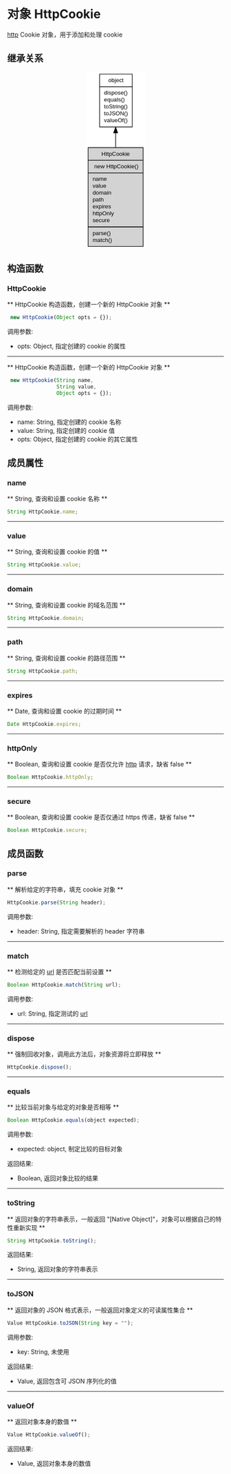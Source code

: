 # 对象 HttpCookie
[http](../../module/ifs/http.md) Cookie 对象，用于添加和处理 cookie

## 继承关系
<div style="text-align: center;"><svg width="104pt" height="308pt" viewBox="0.00 0.00 104.00 308.00" xmlns="http://www.w3.org/2000/svg" xmlns:xlink="http://www.w3.org/1999/xlink">
<g id="graph0" class="graph" transform="scale(1 1) rotate(0) translate(4 304)">
<title>%0</title>
<polygon fill="#ffffff" stroke="transparent" points="-4,4 -4,-304 100,-304 100,4 -4,4"/>
<!-- object -->
<g id="node1" class="node">
<title>object</title>
<g id="a_node1"><a xlink:href="object.md" xlink:title="object">
<polygon fill="#ffffff" stroke="transparent" points="19.5,-208 19.5,-300 76.5,-300 76.5,-208 19.5,-208"/>
<polygon fill="none" stroke="#000000" points="20,-278 20,-300 77,-300 77,-278 20,-278"/>
<text text-anchor="start" x="35.1625" y="-286" font-family="Helvetica,sans-Serif" font-size="10.00" fill="#000000">object</text>
<polygon fill="none" stroke="#000000" points="20,-208 20,-278 77,-278 77,-208 20,-208"/>
<text text-anchor="start" x="25" y="-264" font-family="Helvetica,sans-Serif" font-size="10.00" fill="#000000"> dispose()</text>
<text text-anchor="start" x="25" y="-252" font-family="Helvetica,sans-Serif" font-size="10.00" fill="#000000"> equals()</text>
<text text-anchor="start" x="25" y="-240" font-family="Helvetica,sans-Serif" font-size="10.00" fill="#000000"> toString()</text>
<text text-anchor="start" x="25" y="-228" font-family="Helvetica,sans-Serif" font-size="10.00" fill="#000000"> toJSON()</text>
<text text-anchor="start" x="25" y="-216" font-family="Helvetica,sans-Serif" font-size="10.00" fill="#000000"> valueOf()</text>
</a>
</g>
</g>
<!-- HttpCookie -->
<g id="node2" class="node">
<title>HttpCookie</title>
<g id="a_node2"><a xlink:title="HttpCookie">
<polygon fill="#d3d3d3" stroke="transparent" points="0,0 0,-172 96,-172 96,0 0,0"/>
<polygon fill="none" stroke="#000000" points="0,-150 0,-172 96,-172 96,-150 0,-150"/>
<text text-anchor="start" x="23.2745" y="-158" font-family="Helvetica,sans-Serif" font-size="10.00" fill="#000000">HttpCookie</text>
<polygon fill="none" stroke="#000000" points="0,-128 0,-150 96,-150 96,-128 0,-128"/>
<text text-anchor="start" x="5" y="-136" font-family="Helvetica,sans-Serif" font-size="10.00" fill="#000000">  new HttpCookie()</text>
<polygon fill="none" stroke="#000000" points="0,-34 0,-128 96,-128 96,-34 0,-34"/>
<text text-anchor="start" x="5" y="-114" font-family="Helvetica,sans-Serif" font-size="10.00" fill="#000000"> name</text>
<text text-anchor="start" x="5" y="-102" font-family="Helvetica,sans-Serif" font-size="10.00" fill="#000000"> value</text>
<text text-anchor="start" x="5" y="-90" font-family="Helvetica,sans-Serif" font-size="10.00" fill="#000000"> domain</text>
<text text-anchor="start" x="5" y="-78" font-family="Helvetica,sans-Serif" font-size="10.00" fill="#000000"> path</text>
<text text-anchor="start" x="5" y="-66" font-family="Helvetica,sans-Serif" font-size="10.00" fill="#000000"> expires</text>
<text text-anchor="start" x="5" y="-54" font-family="Helvetica,sans-Serif" font-size="10.00" fill="#000000"> httpOnly</text>
<text text-anchor="start" x="5" y="-42" font-family="Helvetica,sans-Serif" font-size="10.00" fill="#000000"> secure</text>
<polygon fill="none" stroke="#000000" points="0,0 0,-34 96,-34 96,0 0,0"/>
<text text-anchor="start" x="5" y="-20" font-family="Helvetica,sans-Serif" font-size="10.00" fill="#000000"> parse()</text>
<text text-anchor="start" x="5" y="-8" font-family="Helvetica,sans-Serif" font-size="10.00" fill="#000000"> match()</text>
</a>
</g>
</g>
<!-- object&#45;&gt;HttpCookie -->
<g id="edge1" class="edge">
<title>object-&gt;HttpCookie</title>
<path fill="none" stroke="#000000" d="M48,-197.5238C48,-189.3438 48,-180.7723 48,-172.1704"/>
<polygon fill="#000000" stroke="#000000" points="44.5001,-197.6485 48,-207.6485 51.5001,-197.6486 44.5001,-197.6485"/>
</g>
</g>
</svg></div>

## 构造函数
        
### HttpCookie
** HttpCookie 构造函数，创建一个新的 HttpCookie 对象 **
```JavaScript
 new HttpCookie(Object opts = {});
```

调用参数:
* opts: Object, 指定创建的 cookie 的属性

--------------------------
** HttpCookie 构造函数，创建一个新的 HttpCookie 对象 **
```JavaScript
 new HttpCookie(String name,
                String value,
                Object opts = {});
```

调用参数:
* name: String, 指定创建的 cookie 名称
* value: String, 指定创建的 cookie 值
* opts: Object, 指定创建的 cookie 的其它属性

## 成员属性
        
### name
** String, 查询和设置 cookie 名称 **
```JavaScript
String HttpCookie.name;
```

--------------------------
### value
** String, 查询和设置 cookie 的值 **
```JavaScript
String HttpCookie.value;
```

--------------------------
### domain
** String, 查询和设置 cookie 的域名范围 **
```JavaScript
String HttpCookie.domain;
```

--------------------------
### path
** String, 查询和设置 cookie 的路径范围 **
```JavaScript
String HttpCookie.path;
```

--------------------------
### expires
** Date, 查询和设置 cookie 的过期时间 **
```JavaScript
Date HttpCookie.expires;
```

--------------------------
### httpOnly
** Boolean, 查询和设置 cookie 是否仅允许 [http](../../module/ifs/http.md) 请求，缺省 false **
```JavaScript
Boolean HttpCookie.httpOnly;
```

--------------------------
### secure
** Boolean, 查询和设置 cookie 是否仅通过 https 传递，缺省 false **
```JavaScript
Boolean HttpCookie.secure;
```

## 成员函数
        
### parse
** 解析给定的字符串，填充 cookie 对象 **
```JavaScript
HttpCookie.parse(String header);
```

调用参数:
* header: String, 指定需要解析的 header 字符串

--------------------------
### match
** 检测给定的 [url](../../module/ifs/url.md) 是否匹配当前设置 **
```JavaScript
Boolean HttpCookie.match(String url);
```

调用参数:
* url: String, 指定测试的 [url](../../module/ifs/url.md)

--------------------------
### dispose
** 强制回收对象，调用此方法后，对象资源将立即释放 **
```JavaScript
HttpCookie.dispose();
```

--------------------------
### equals
** 比较当前对象与给定的对象是否相等 **
```JavaScript
Boolean HttpCookie.equals(object expected);
```

调用参数:
* expected: object, 制定比较的目标对象

返回结果:
* Boolean, 返回对象比较的结果

--------------------------
### toString
** 返回对象的字符串表示，一般返回 "[Native Object]"，对象可以根据自己的特性重新实现 **
```JavaScript
String HttpCookie.toString();
```

返回结果:
* String, 返回对象的字符串表示

--------------------------
### toJSON
** 返回对象的 JSON 格式表示，一般返回对象定义的可读属性集合 **
```JavaScript
Value HttpCookie.toJSON(String key = "");
```

调用参数:
* key: String, 未使用

返回结果:
* Value, 返回包含可 JSON 序列化的值

--------------------------
### valueOf
** 返回对象本身的数值 **
```JavaScript
Value HttpCookie.valueOf();
```

返回结果:
* Value, 返回对象本身的数值


